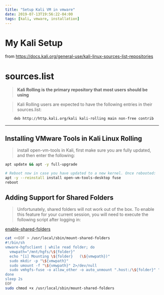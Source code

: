```yaml
---
title: "Setup Kali VM in vmware"
date: 2019-07-13T19:56:22-04:00
tags: [kali, vmware, installation]
---
```


# My Kali Setup
from https://docs.kali.org/general-use/kali-linux-sources-list-repositories

# sources.list
> **Kali Rolling is the primary repository that most users should be using**

> Kali Rolling users are expected to have the following entries in their sources.list:
```bash
    deb http://http.kali.org/kali kali-rolling main non-free contrib
```

---
## Installing VMware Tools in Kali Linux Rolling
> install open-vm-tools in Kali, first make sure you are fully updated, and then enter the following:

```bash
apt update && apt -y full-upgrade

# Reboot now in case you have updated to a new kernel. Once rebooted:
apt -y --reinstall install open-vm-tools-desktop fuse
reboot
```

## Adding Support for Shared Folders
> Unfortunately, shared folders will not work out of the box. To enable this feature for your current session, you will need to execute the following script after logging in:

[enable-shared-folders](scripts/enable-shared-folders.sh)
```bash
cat <<EOF > /usr/local/sbin/mount-shared-folders
#!/bin/sh
vmware-hgfsclient | while read folder; do
  vmwpath="/mnt/hgfs/\${folder}"
  echo "[i] Mounting \${folder}   (\${vmwpath})"
  sudo mkdir -p "\${vmwpath}"
  sudo umount -f "\${vmwpath}" 2>/dev/null
  sudo vmhgfs-fuse -o allow_other -o auto_unmount ".host:/\${folder}" "\${vmwpath}"
done
sleep 2s
EOF
sudo chmod +x /usr/local/sbin/mount-shared-folders
```
